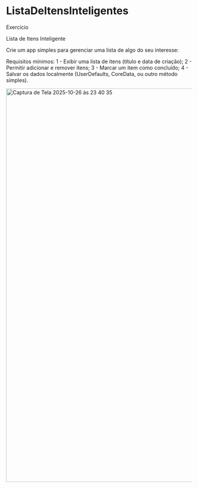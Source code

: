# ListaDeItensInteligentes

Exercicio

Lista de Itens Inteligente

Crie um app simples para gerenciar uma lista de algo do seu interesse:

Requisitos mínimos:
1 - Exibir uma lista de itens (título e data de criação);
2 - Permitir adicionar e remover itens;
3 - Marcar um item como concluído;
4 - Salvar os dados localmente (UserDefaults, CoreData, ou outro método simples).


<img width="565" height="1068" alt="Captura de Tela 2025-10-26 às 23 40 35" src="https://github.com/user-attachments/assets/39cd9566-db15-480f-b1b9-069984e20322" />

